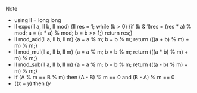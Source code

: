 > [!NOTE]
> - using ll = long long
> - ll expo(ll a, ll b, ll mod) {ll res = 1; while (b > 0) {if (b & 1)res = (res * a) % mod; a = (a * a) % mod; b = b >> 1;} return res;}
> - ll mod_add(ll a, ll b, ll m) {a = a % m; b = b % m; return (((a + b) % m) + m) % m;}
> - ll mod_mul(ll a, ll b, ll m) {a = a % m; b = b % m; return (((a * b) % m) + m) % m;}
> - ll mod_sub(ll a, ll b, ll m) {a = a % m; b = b % m; return (((a - b) % m) + m) % m;}
> - if (A % m == B % m) then (A - B) % m == 0 and (B - A) % m == 0
> - $((x - y) % m = r)$ then $(y % m = (x % m - r + m) % m)$
